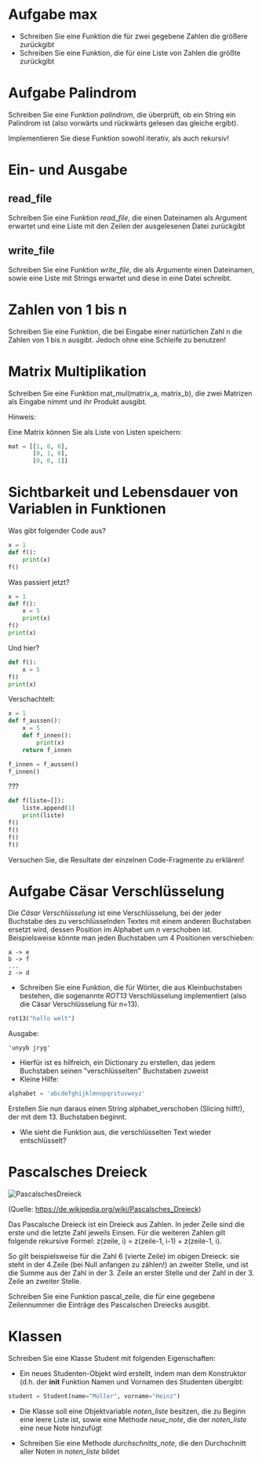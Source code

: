 <!-- 
.. title: 3 - Funktionen, Klassen und Objekte - Übungen
.. slug: funktionen_klassen_objekte_uebungen
.. date: 2017-05-11 00:00:00 UTC+01:00
.. tags: 
.. category: 
.. link: 
.. description: 
.. type: text
-->

# Aufgabe max

* Schreiben Sie eine Funktion die für zwei gegebene Zahlen die größere zurückgibt
* Schreiben Sie eine Funktion, die für eine Liste von Zahlen die größte zurückgibt

# Aufgabe Palindrom

Schreiben Sie eine Funktion _palindrom_, die überprüft, ob ein String ein Palindrom ist (also vorwärts und rückwärts gelesen das gleiche ergibt).

Implementieren Sie diese Funktion sowohl iterativ, als auch rekursiv!

# Ein- und Ausgabe

## read_file

Schreiben Sie eine Funktion _read_file_, die einen Dateinamen als Argument erwartet und eine Liste mit den Zeilen der ausgelesenen Datei zurückgibt

## write_file

Schreiben Sie eine Funktion _write_file_, die als Argumente einen Dateinamen, sowie eine Liste mit Strings erwartet und diese in eine Datei schreibt.

# Zahlen von 1 bis n

Schreiben Sie eine Funktion, die bei Eingabe einer natürlichen Zahl n die Zahlen von 1 bis n ausgibt.
Jedoch ohne eine Schleife zu benutzen!

# Matrix Multiplikation

Schreiben Sie eine Funktion mat_mul(matrix_a, matrix_b), die zwei Matrizen als Eingabe nimmt und ihr Produkt ausgibt.

Hinweis:

Eine Matrix können Sie als Liste von Listen speichern:

```python
mat = [[1, 0, 0],
       [0, 1, 0],
       [0, 0, 1]]
```

# Sichtbarkeit und Lebensdauer von Variablen in Funktionen

Was gibt folgender Code aus?
    
```python
x = 1
def f():
    print(x)
f()
```

Was passiert jetzt?

```python
x = 1
def f():
    x = 5
    print(x)
f()
print(x)
```

Und hier?

```python
def f():
    x = 5
f()
print(x)
```

Verschachtelt:

```python
x = 1
def f_aussen():
    x = 5
    def f_innen():
        print(x)
    return f_innen

f_innen = f_aussen()
f_innen()
```

???

```python
def f(liste=[]):
    liste.append(1)
    print(liste)
f()
f()
f()
f()
```
        

Versuchen Sie, die Resultate der einzelnen Code-Fragmente zu erklären!        


# Aufgabe Cäsar Verschlüsselung

Die _Cäsar Verschlüsselung_ ist eine Verschlüsselung, bei der jeder Buchstabe des zu verschlüsselnden Textes mit einem anderen Buchstaben ersetzt wird, dessen Position im Alphabet um _n_ verschoben ist.  
Beispielsweise könnte man jeden Buchstaben um 4 Positionen verschieben:  

```
a -> e
b -> f
...
z -> d 
```

* Schreiben Sie eine Funktion, die für Wörter, die aus Kleinbuchstaben bestehen, die sogenannte _ROT13_ Verschlüsselung implementiert (also die Cäsar Verschlüsselung für n=13).

```python
rot13("hallo welt")
```

Ausgabe:

```
'unyyb jryg'
```
  
  * Hierfür ist es hilfreich, ein Dictionary zu erstellen, das jedem Buchstaben seinen "verschlüsselten" Buchstaben zuweist
  * Kleine Hilfe:
   
```python
alphabet = 'abcdefghijklmnopqrstuvwxyz'
```
    
Erstellen Sie nun daraus einen String alphabet_verschoben (Slicing hilft!), der mit dem 13. Buchstaben beginnt.

* Wie sieht die Funktion aus, die verschlüsselten Text wieder entschlüsselt?

# Pascalsches Dreieck

![PascalschesDreieck](https://upload.wikimedia.org/wikipedia/commons/0/0d/PascalTriangleAnimated2.gif)

(Quelle: https://de.wikipedia.org/wiki/Pascalsches_Dreieck)

Das Pascalsche Dreieck ist ein Dreieck aus Zahlen. In jeder Zeile sind die erste und die letzte Zahl jeweils Einsen. Für die weiteren Zahlen gilt folgende rekursive Formel:
z(zeile, i) = z(zeile-1, i-1) + z(zeile-1, i).

So gilt beispielsweise für die Zahl 6 (vierte Zeile) im obigen Dreieck: sie steht in der 4.Zeile (bei Null anfangen zu zählen!) an zweiter Stelle, und ist die Summe aus der Zahl in der 3. Zeile an erster Stelle und der Zahl in der 3. Zeile an zweiter Stelle.

Schreiben Sie eine Funktion pascal_zeile, die für eine gegebene Zeilennummer die Einträge des Pascalschen Dreiecks ausgibt.

# Klassen

Schreiben Sie eine Klasse Student mit folgenden Eigenschaften:

* Ein neues Studenten-Objekt wird erstellt, indem man dem Konstruktor (d.h. der __init__ Funktion Namen und Vornamen des Studenten übergibt:

```python
student = Student(name="Müller", vorname="Heinz")
```

* Die Klasse soll eine Objektvariable _noten_liste_ besitzen, die zu Beginn eine leere Liste ist, sowie eine Methode _neue_note_, die der _noten_liste_ eine neue Note hinzufügt

* Schreiben Sie eine Methode _durchschnitts_note_, die den Durchschnitt aller Noten in _noten_liste_ bildet
